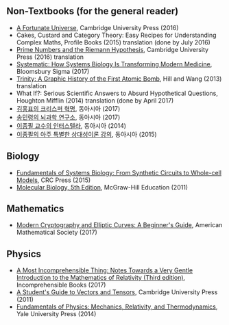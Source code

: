 ## Non-Textbooks (for the general reader)

* [A Fortunate Universe](a_fortunate_universe.md), Cambridge University Press (2016)
* Cakes, Custard and Category Theory: Easy Recipes for Understanding Complex Maths, Profile Books (2015) translation (done by July 2016)
* [Prime Numbers and the Riemann Hypothesis](prime_numbers_and_riemann_hypothesis.md), Cambridge University Press (2016) translation
* [Systematic: How Systems Biology Is Transforming Modern Medicine](systematic.md), Bloomsbury Sigma (2017)
* [Trinity: A Graphic History of the First Atomic Bomb](trinity.md), Hill and Wang (2013) translation
* What If?: Serious Scientific Answers to Absurd Hypothetical Questions, Houghton Mifflin (2014) translation (done by April 2017)
* [김홍표의 크리스퍼 혁명](crispr_revolution.md), 동아시아 (2017)
* [송민령의 뇌과학 연구소](neuroscience_lab.md), 동아시아 (2017)
* [이종필 교수의 인터스텔라](guide_to_the_science_behind_interstellar.md), 동아시아 (2014)
* [이종필의 아주 특별한 상대성이론 강의](mr_lees_very_special_lecture_on_the_theory_of_relativity.md), 동아시아 (2015)

## Biology

* [Fundamentals of Systems Biology: From Synthetic Circuits to Whole-cell Models](fundamentals_of_systems_biology.md), CRC Press (2015)
* [Molecular Biology, 5th Edition](molecular_biology_5th.md), McGraw-Hill Education (2011)

## Mathematics

* [Modern Cryptography and Elliptic Curves: A Beginner's Guide](modern_cryptography_and_elliptic_curves.md), American Mathematical Society (2017)

## Physics

* [A Most Incomprehensible Thing: Notes Towards a Very Gentle Introduction to the Mathematics of Relativity (Third edition)](most_incomprehensible_thing.md), Incomprehensible Books (2017)
* [A Student's Guide to Vectors and Tensors](student_guide_to_vectors_and_tensors.md), Cambridge University Press (2011)
* [Fundamentals of Physics: Mechanics, Relativity, and Thermodynamics](fundamentals_of_physics.md), Yale University Press (2014)

